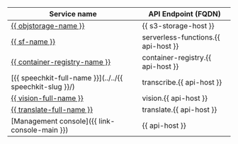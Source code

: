 
| Service name | API Endpoint (FQDN) |
--- | ---
| [{{ objstorage-name }}](../../storage/) | {{ s3-storage-host }} |
| [{{ sf-name }}](../../functions/) | serverless-functions.{{ api-host }} |
| [{{ container-registry-name }}](../../container-registry/) | container-registry.{{ api-host }} |
| [{{ speechkit-full-name }}](../../{{ speechkit-slug }}/) | transcribe.{{ api-host }} |
| [{{ vision-full-name }}](../../vision/) | vision.{{ api-host }} |
| [{{ translate-full-name }}](../../translate/) | translate.{{ api-host }} |
| [Management console]({{ link-console-main }}) | {{ api-host }} |


